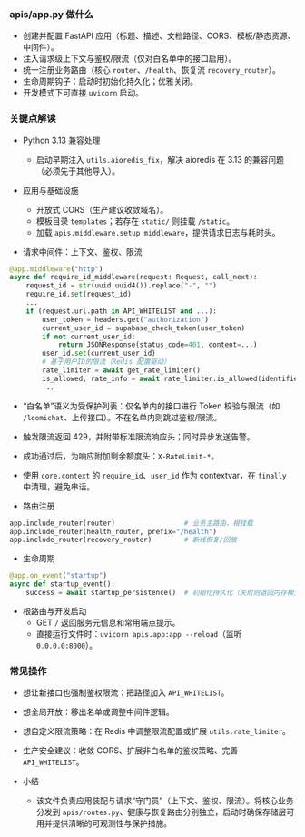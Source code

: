 ### apis/app.py 做什么
- 创建并配置 FastAPI 应用（标题、描述、文档路径、CORS、模板/静态资源、中间件）。
- 注入请求级上下文与鉴权/限流（仅对白名单中的接口启用）。
- 统一注册业务路由（核心 `router`、`/health`、恢复流 `recovery_router`）。
- 生命周期钩子：启动时初始化持久化；优雅关闭。
- 开发模式下可直接 `uvicorn` 启动。

### 关键点解读
- Python 3.13 兼容处理
  - 启动早期注入 `utils.aioredis_fix`，解决 aioredis 在 3.13 的兼容问题（必须先于其他导入）。

- 应用与基础设施
  - 开放式 CORS（生产建议收敛域名）。
  - 模板目录 `templates`；若存在 `static/` 则挂载 `/static`。
  - 加载 `apis.middleware.setup_middleware`，提供请求日志与耗时头。

- 请求中间件：上下文、鉴权、限流
```85:112:apis/app.py
@app.middleware("http")
async def require_id_middleware(request: Request, call_next):
    request_id = str(uuid.uuid4()).replace("-", "")
    require_id.set(request_id)
    ...
    if (request.url.path in API_WHITELIST and ...):
        user_token = headers.get("authorization")
        current_user_id = supabase_check_token(user_token)
        if not current_user_id:
            return JSONResponse(status_code=401, content=...)
        user_id.set(current_user_id)
        # 基于用户ID的限流（Redis 配置驱动）
        rate_limiter = await get_rate_limiter()
        is_allowed, rate_info = await rate_limiter.is_allowed(identifier=current_user_id)
        ...
```
  - “白名单”语义为受保护列表：仅名单内的接口进行 Token 校验与限流（如 `/loomichat`、上传接口）。不在名单内则跳过鉴权/限流。
  - 触发限流返回 429，并附带标准限流响应头；同时异步发送告警。
  - 成功通过后，为响应附加剩余额度头：`X-RateLimit-*`。
  - 使用 `core.context` 的 `require_id`、`user_id` 作为 contextvar，在 `finally` 中清理，避免串话。

- 路由注册
```229:233:apis/app.py
app.include_router(router)                 # 业务主路由，根挂载
app.include_router(health_router, prefix="/health")
app.include_router(recovery_router)        # 断线恢复/回放
```

- 生命周期
```203:219:apis/app.py
@app.on_event("startup")
async def startup_event():
    success = await startup_persistence()  # 初始化持久化（失败则退回内存模式）
```

- 根路由与开发启动
  - GET `/` 返回服务元信息和常用端点提示。
  - 直接运行文件时：`uvicorn apis.app:app --reload`（监听 `0.0.0.0:8000`）。

### 常见操作
- 想让新接口也强制鉴权限流：把路径加入 `API_WHITELIST`。
- 想全局开放：移出名单或调整中间件逻辑。
- 想自定义限流策略：在 Redis 中调整限流配置或扩展 `utils.rate_limiter`。
- 生产安全建议：收敛 CORS、扩展非白名单的鉴权策略、完善 `API_WHITELIST`。

- 小结
  - 该文件负责应用装配与请求“守门员”（上下文、鉴权、限流）。将核心业务分发到 `apis/routes.py`、健康与恢复路由分别独立，启动时确保存储层可用并提供清晰的可观测性与保护措施。
